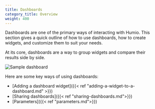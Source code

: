 ```yaml
---
title: Dashboards
category_title: Overview
weight: 400
---
```


Dashboards are one of the primary ways of interacting with Humio.
This section gives a quick outline of how to use dashboards, how to create widgets, and customize them to suit your needs.

At its core, dashboards are a way to group widgets and compare their results side by side.

![Sample dashboard](/images/pages/dashboards/overview.png)

Here are some key ways of using dashboards:

- [Adding a dashboard widget]({{< ref "adding-a-widget-to-a-dashboard.md" >}})
- [Sharing dashboards]({{< ref "sharing-dashboards.md">}})
- [Parameters]({{< ref "parameters.md">}})
